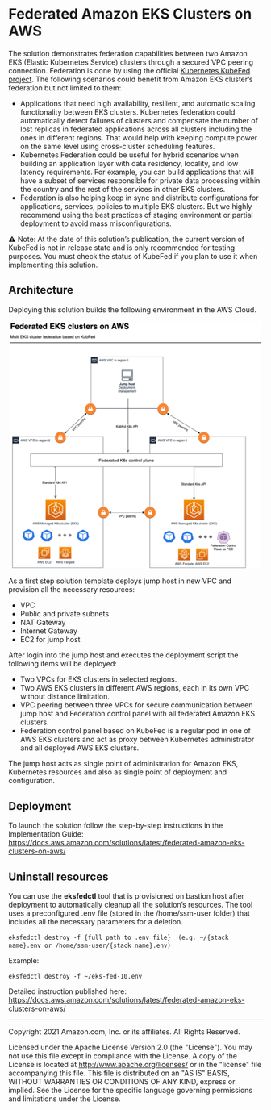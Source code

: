 # Federated Amazon EKS Clusters on AWS

The solution demonstrates federation capabilities between two Amazon EKS (Elastic Kubernetes Service) clusters through a secured VPC peering connection. Federation is done by using the official [Kubernetes KubeFed project](https://github.com/kubernetes-sigs/kubefed). The following scenarios could benefit from Amazon EKS cluster’s federation but not limited to them:

- Applications that need high availability, resilient, and automatic scaling functionality between EKS clusters. Kubernetes federation could automatically detect failures of clusters and compensate the number of lost replicas in federated applications across all clusters including the ones in different regions. That would help with keeping compute power on the same level using cross-cluster scheduling features.
- Kubernetes Federation could be useful for hybrid scenarios when building an application layer with data residency, locality, and low latency requirements. For example, you can build applications that will have a subset of services responsible for private data processing within the country and the rest of the services in other EKS clusters.
- Federation is also helping keep in sync and distribute configurations for applications, services, policies to multiple EKS clusters. But we highly recommend using the best practices of staging environment or partial deployment to avoid mass misconfigurations.

:warning: Note: At the date of this solution’s publication, the current version of KubeFed is not in release state and is only recommended for testing purposes. You must check the status of KubeFed if you plan to use it when implementing this solution.

## Architecture

Deploying this solution builds the following environment in the AWS Cloud.
<p align="center">
<img src="source/images/architecture.png" alt="Architecture" width="500"/>
</p>

As a first step solution template deploys jump host in new VPC and provision all the necessary resources:

- VPC
- Public and private subnets
- NAT Gateway
- Internet Gateway
- EC2 for jump host

After login into the jump host and executes the deployment script the following items will be deployed:

- Two VPCs for EKS clusters in selected regions.
- Two AWS EKS clusters in different AWS regions, each in its own VPC without distance limitation.
- VPC peering between three VPCs for secure communication between jump host and Federation control panel with all federated Amazon EKS clusters.
- Federation control panel based on KubeFed is a regular pod in one of AWS EKS clusters and act as proxy between Kubernetes administrator and all deployed AWS EKS clusters.

The jump host acts as single point of administration for Amazon EKS, Kubernetes resources and also as single point of deployment and configuration.

## Deployment

To launch the solution follow the step-by-step instructions in the Implementation Guide:
https://docs.aws.amazon.com/solutions/latest/federated-amazon-eks-clusters-on-aws/


## Uninstall resources
You can use the **eksfedctl** tool that is provisioned on bastion host after deployment to automatically cleanup all the solution’s resources. The tool uses a preconfigured .env file (stored in the /home/ssm-user folder) that includes all the necessary parameters for a deletion. 
```
eksfedctl destroy -f {full path to .env file}  (e.g. ~/{stack name}.env or /home/ssm-user/{stack name}.env)
```
Example: 
```
eksfedctl destroy -f ~/eks-fed-10.env
```

Detailed instruction published here:
https://docs.aws.amazon.com/solutions/latest/federated-amazon-eks-clusters-on-aws/

---

Copyright 2021 Amazon.com, Inc. or its affiliates. All Rights Reserved.

Licensed under the Apache License Version 2.0 (the "License"). You may not use this file except in compliance with the License. A copy of the License is located at
http://www.apache.org/licenses/
or in the "license" file accompanying this file. This file is distributed on an "AS IS" BASIS, WITHOUT WARRANTIES OR CONDITIONS OF ANY KIND, express or implied. See the License for the specific language governing permissions and limitations under the License.
